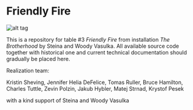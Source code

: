 # Friendly Fire

![alt tag](https://raw.githubusercontent.com/username/projectname/branch/path/to/img.png)


This is a repository for table #3 _Friendly Fire_ from installation _The Brotherhood_ by Steina and Woody Vasulka. All available source code together with historical one and current technical documentation should gradually be placed here.

Realization team:

Kristin Sheving, Jennifer Helia DeFelice, Tomas Ruller, Bruce Hamilton, Charles Tuttle, Zevin Polzin, Jakub Hybler, Matej Strnad, Krystof Pesek

with a kind support of Steina and Woody Vasulka
